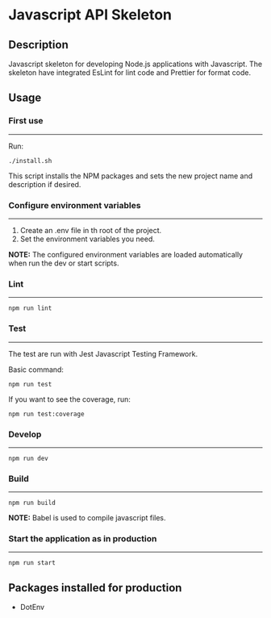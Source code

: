 # Javascript API Skeleton

## Description

Javascript skeleton for developing Node.js applications with Javascript. The skeleton have integrated EsLint for lint code and Prettier for format code.

## Usage

### First use

---

Run:

```shell
./install.sh
```

This script installs the NPM packages and sets the new project name and description if desired.

### Configure environment variables

---

1. Create an .env file in th root of the project.
2. Set the environment variables you need.

**NOTE:** The configured environment variables are loaded automatically when run the dev or start scripts.

### Lint

---

``` shell
npm run lint
```

### Test

---

The test are run with Jest Javascript Testing Framework.

Basic command:

``` shell
npm run test
```

If you want to see the coverage, run:

``` shell
npm run test:coverage
```

### Develop

---

``` shell
npm run dev
```

### Build

---

``` shell
npm run build
```

**NOTE:** Babel is used to compile javascript files.

### Start the application as in production

---

``` shell
npm run start
```

## Packages installed for production

- DotEnv
